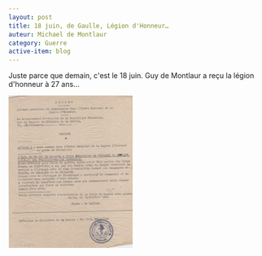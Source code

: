 ```yaml
---
layout: post
title: 18 juin, de Gaulle, Légion d'Honneur…
auteur: Michael de Montlaur
category: Guerre
active-item: blog
---
```

Juste parce que demain, c'est le 18 juin.
Guy de Montlaur a reçu la légion d'honneur à 27 ans...

<a href="/photos/wordpress/DecretLH_800.jpg"><img class="aligncenter size-medium wp-image-403" title="DecretLH_800" src="/photos/wordpress/DecretLH_800-244x300.jpg" alt="" width="244" height="300" /></a>
